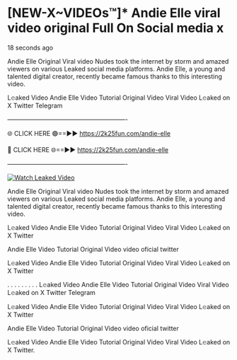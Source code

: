 # [NEW-X~VIDEOs™]* Andie Elle viral video original Full On Social media x

18 seconds ago

Andie Elle Original Viral video Nudes took the internet by storm and amazed viewers on various Leaked social media platforms. Andie Elle, a young and talented digital creator, recently became famous thanks to this interesting video.

L𝚎aked Video Andie Elle Video Tutorial Original Video Viral Video L𝚎aked on X Twitter Telegram

———————————————————-

🌐 CLICK HERE 🟢==►► https://2k25fun.com/andie-elle

🔴 CLICK HERE 🌐==►► https://2k25fun.com/andie-elle

———————————————————-

[![Watch Leaked Video](https://miro.medium.com/v2/resize:fit:828/format:webp/1*cilzJN44JGOrTw9NJCrNHA.gif "Watch Leaked Video")](https://2k25fun.com/andie-elle)

Andie Elle Original Viral video Nudes took the internet by storm and amazed viewers on various Leaked social media platforms. Andie Elle, a young and talented digital creator, recently became famous thanks to this interesting video.

L𝚎aked Video Andie Elle Video Tutorial Original Video Viral Video L𝚎aked on X Twitter

Andie Elle Video Tutorial Original Video video oficial twitter

L𝚎aked Video Andie Elle Video Tutorial Original Video Viral Video L𝚎aked on X Twitter

. . . . . . . . . L𝚎aked Video Andie Elle Video Tutorial Original Video Viral Video L𝚎aked on X Twitter Telegram

L𝚎aked Video Andie Elle Video Tutorial Original Video Viral Video L𝚎aked on X Twitter

Andie Elle Video Tutorial Original Video video oficial twitter

L𝚎aked Video Andie Elle Video Tutorial Original Video Viral Video L𝚎aked on X Twitter.